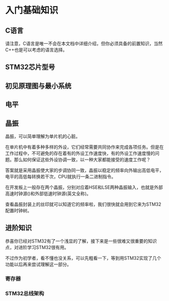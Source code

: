 # 入门基础知识

## C语言
请注意，C语言是唯一不会在本文档中详细介绍，但你必须具备的前置知识，当然C++也是可以考虑的语言选择。

## STM32芯片型号

## 初见原理图与最小系统


## 电平

## 晶振
晶振，可以简单理解为单片机的心脏。

在单片机中有着多种多样的外设，它们经常需要共同协作来完成各项任务。但是在工作过程中，不可避免的存在着有的外设工作速度快，有的外设工作速度慢的问题。那么如何保证这些外设协调一致，以一种大家都能接受的速度工作呢？

答案就是采用晶振使大家的步调协同一致，晶振以稳定的频率向外输出高低电平，电平的高低每转换若干次，CPU就执行一条二进制指令。

在开发板上一般存在两个晶振，分别对应着HSE和LSE两种晶振输入，也就是外部高速时钟源()和外部低速时钟源(英文全称)。

查看晶振封装上的丝印就可以知道它的频率啦，我们很快就会用到它来为STM32配置时钟树。



## 进阶知识
恭喜你已经对STM32有了一个浅显的了解，接下来是一些很难又很重要的知识点，对进阶学习STM32很有用。

不过作为初学者，看不懂也没关系，可以先粗看一下，等到用STM32实现了几个功能以后再来尝试理解这一部分。
### 寄存器

### STM32总线架构